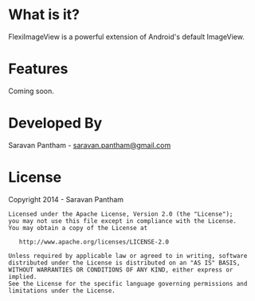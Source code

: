 What is it?
==============

FlexiImageView is a powerful extension of Android's default ImageView.

Features
========

Coming soon.


Developed By
============

Saravan Pantham - saravan.pantham@gmail.com

License
========

Copyright 2014 - Saravan Pantham

    Licensed under the Apache License, Version 2.0 (the "License");
    you may not use this file except in compliance with the License.
    You may obtain a copy of the License at

       http://www.apache.org/licenses/LICENSE-2.0

    Unless required by applicable law or agreed to in writing, software
    distributed under the License is distributed on an "AS IS" BASIS,
    WITHOUT WARRANTIES OR CONDITIONS OF ANY KIND, either express or implied.
    See the License for the specific language governing permissions and
    limitations under the License.




 [1]: http://cyrilmottier.com/2013/05/24/pushing-the-actionbar-to-the-next-level/
 [2]: https://raw.github.com/ManuelPeinado/FadingActionBar/master/art/readme_pic.png
 [3]: https://github.com/ManuelPeinado/FadingActionBar/tree/master/samples-stock
 [4]: https://github.com/ManuelPeinado/FadingActionBar/blob/master/samples-stock/src/com/manuelpeinado/fadingactionbar/demo/ScrollViewActivity.java
 [5]: https://github.com/ManuelPeinado/FadingActionBar/blob/master/samples-stock/src/com/manuelpeinado/fadingactionbar/demo/ListViewActivity.java
 [6]: https://github.com/ManuelPeinado/FadingActionBar/blob/master/samples-stock/src/com/manuelpeinado/fadingactionbar/demo/WebViewActivity.java
 [7]: https://github.com/ManuelPeinado/FadingActionBar/blob/master/samples-stock/src/com/manuelpeinado/fadingactionbar/demo/SampleFragment.java
 [8]: http://cyrilmottier.com
 [9]: https://github.com/antoniolg
 [10]: https://github.com/mozarcik/
 [11]: https://play.google.com/store/apps/details?id=com.yavorivanov.android.danswithme
 [12]: https://play.google.com/store/apps/details?id=com.juannale.pearljamlyricsapp
 [13]: https://play.google.com/store/apps/details?id=com.etheralstudios.weatherize
 [14]: https://play.google.com/store/apps/details?id=com.garli.lastfm
 [15]: https://play.google.com/store/apps/details?id=com.praxis.splol
 [16]: https://play.google.com/store/apps/details?id=com.designloaf.gasmonitor
 [17]: https://play.google.com/store/apps/details?id=com.simukoni.mobile.rss
 [18]: https://play.google.com/store/apps/details?id=ru.xlebstudio.nightmuseum
 [19]: https://play.google.com/store/apps/details?id=com.ivanenr.lfflfeedreader
